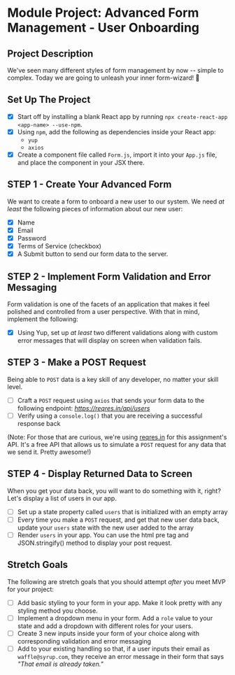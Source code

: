 # Module Project: Advanced Form Management - User Onboarding
## Project Description

We've seen many different styles of form management by now -- simple to complex. Today we are going to unleash your inner form-wizard! 🧙

## Set Up The Project

- [x] Start off by installing a blank React app by running `npx create-react-app <app-name> --use-npm`.
- [x] Using `npm`, add the following as dependencies inside your React app:
  - `yup`
  - `axios`
- [x] Create a component file called `Form.js`, import it into your `App.js` file, and place the component in your JSX there.

## STEP 1 - Create Your Advanced Form

We want to create a form to onboard a new user to our system. We need _at least_ the following pieces of information about our new user:

- [x] Name
- [x] Email
- [x] Password
- [x] Terms of Service (checkbox)
- [x] A Submit button to send our form data to the server.

## STEP 2 - Implement Form Validation and Error Messaging

Form validation is one of the facets of an application that makes it feel polished and controlled from a user perspective. With that in mind, implement the following:

- [x] Using Yup, set up _at least_ two different validations along with custom error messages that will display on screen when validation fails.

## STEP 3 - Make a POST Request

Being able to `POST` data is a key skill of any developer, no matter your skill level.

- [ ] Craft a `POST` request using `axios` that sends your form data to the following endpoint: _https://reqres.in/api/users_
- [ ] Verify using a `console.log()` that you are receiving a successful response back

(Note: For those that are curious, we're using [reqres.in](https://reqres.in/) for this assignment's API. It's a free API that allows us to simulate a `POST` request for any data that we send it. Pretty awesome!)

## STEP 4 - Display Returned Data to Screen

When you get your data back, you will want to do something with it, right? Let's display a list of users in our app.

- [ ] Set up a state property called `users` that is initialized with an empty array
- [ ] Every time you make a `POST` request, and get that new user data back, update your `users` state with the new user added to the array
- [ ] Render `users` in your app. You can use the html pre tag and JSON.stringify() method to display your post request.

## Stretch Goals

The following are stretch goals that you should attempt _after_ you meet MVP for your project:

- [ ] Add basic styling to your form in your app. Make it look pretty with any styling method you choose.
- [ ] Implement a dropdown menu in your form. Add a `role` value to your state and add a dropdown with different roles for your users.
- [ ] Create 3 new inputs inside your form of your choice along with corresponding validation and error messaging
- [ ] Add to your existing handling so that, if a user inputs their email as `waffle@syrup.com`, they receive an error message in their form that says _"That email is already taken."_
